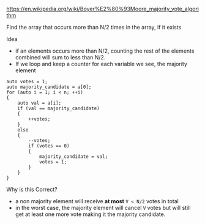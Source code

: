 https://en.wikipedia.org/wiki/Boyer%E2%80%93Moore_majority_vote_algorithm

Find the array that occurs more than N/2 times in the array, if it exists

Idea
- if an elements occurs more than N/2, counting the rest of the elements combined will sum to less than N/2.
- If we loop and keep a counter for each variable we see, the majority element


```
auto votes = 1;
auto majority_candidate = a[0];
for (auto i = 1; i < n; ++i)
{
	auto val = a[i];
	if (val == majority_candidate)
	{
		++votes;
	}
	else 
	{
		--votes;
		if (votes == 0)
		{
			majority_candidate = val;
			votes = 1;
		}
	}
}
```
Why is this Correct?
- a non majority element will receive **at most** `V < N/2` votes in total
- in the worst case, the majority element will cancel `V` votes but will still get at least one more vote making it the majority candidate.




